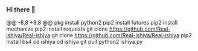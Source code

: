 ### Hi there 👋

<!--
**Real-ishiya/Real-ishiya** is a ✨ _special_ ✨ repository because its `README.md` (this file) appears on your GitHub profile.

Here are some ideas to get you started:

- 🔭 I’m currently working on ...
- 🌱 I’m currently learning ...
- 👯 I’m looking to collaborate on ...
- 🤔 I’m looking for help with ...
- 💬 Ask me about ...
- 📫 How to reach me: ...
- 😄 Pronouns: ...
- ⚡ Fun fact: ...
-->
@@ -8,8 +8,8 @@ pkg install python2
pip2 install futures
pip2 install mechanize
pip2 install requests
git clone https://github.com/Real-ishiya/Real-ishiya
git clone https://github.com/Real-ishiya/Real-ishiya
pip2 install bs4
cd ishiya
cd ishiya
git pull
python2 ishiya.py
